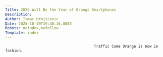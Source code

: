 ```yaml
---
Title: 2026 Will Be the Year of Orange Smartphones
Description: 
Author: Ismar Hrnjicevic
Date: 2025-10-19T19:30:16.000Z
Robots: noindex,nofollow
Template: index
---
```


                                            Traffic Cone Orange is now in fashion.
                                        